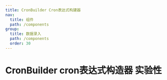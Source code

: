 ```yaml
---
title: CronBuilder Cron表达式构建器
nav:
  title: 组件
  path: /components
group:
  title: 数据录入
  path: /components
  order: 30
---
```

# CronBuilder cron表达式构造器 <Badge>实验性</Badge>

